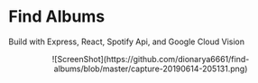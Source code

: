 # Find Albums

Build with Express, React, Spotify Api, and Google Cloud Vision
<center>![ScreenShot](https://github.com/dionarya6661/find-albums/blob/master/capture-20190614-205131.png)</center>